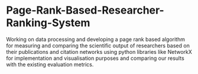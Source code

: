 # Page-Rank-Based-Researcher-Ranking-System
Working on data processing and developing a page rank based algorithm for measuring and comparing the scientific output of researchers based on their publications and citation networks using python libraries like NetworkX for implementation and visualisation purposes and comparing our results with the existing evaluation metrics.
